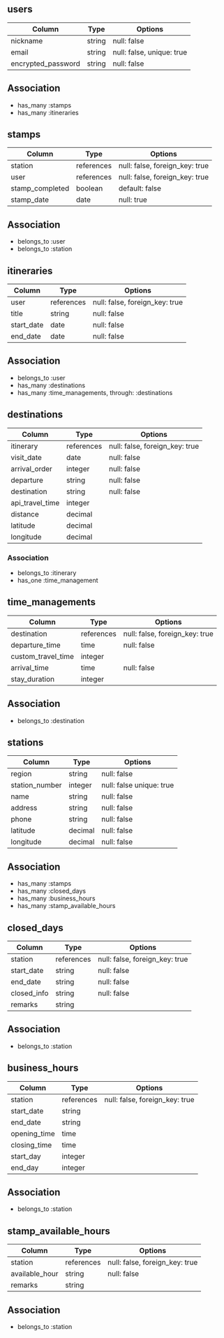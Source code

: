 ## users
|Column             |Type  |Options                  |
|-------------------|------|-------------------------|
|nickname           |string|null: false              |
|email              |string|null: false, unique: true|
|encrypted_password |string|null: false              |

## Association
- has_many :stamps
- has_many :itineraries

## stamps
|Column         |Type      |Options|
|---------------|----------|------------------------------|
|station        |references|null: false, foreign_key: true|
|user           |references|null: false, foreign_key: true|
|stamp_completed|boolean   |default: false                |
|stamp_date     |date      |null: true                    |

## Association
- belongs_to :user
- belongs_to :station

## itineraries
|Column    |Type      |Options|
|----------|----------|------------------------------|
|user      |references|null: false, foreign_key: true|
|title	   |string	  |null: false                   |
|start_date|date      |null: false                   |
|end_date  |date	    |null: false                   |

## Association
- belongs_to :user
- has_many :destinations
- has_many :time_managements, through: :destinations

## destinations
|Column         |Type      |Options                        |
|---------------|----------|-------------------------------|
|itinerary      |references|null: false, foreign_key: true |
|visit_date     |date      |null: false                    |
|arrival_order  |integer   |null: false                    |
|departure      |string    |null: false                    |
|destination    |string    |null: false                    |
|api_travel_time|integer   |                               |
|distance       |decimal   |                               |
|latitude       |decimal   |                               |
|longitude      |decimal   |                               |

### Association
- belongs_to :itinerary
- has_one :time_management

## time_managements
|Column             |Type      |Options                        |
|-------------------|----------|-------------------------------|
|destination        |references|null: false, foreign_key: true |
|departure_time     |time      |null: false                    |
|custom_travel_time |integer   |                               | 
|arrival_time       |time      |null: false                    | 
|stay_duration      |integer   |                               |

## Association
- belongs_to :destination

## stations
|Column        |Type    |Options                 |
|--------------|--------|------------------------|
|region        |string  |null: false             |　
|station_number|integer |null: false unique: true|  
|name          |string  |null: false             |　
|address       |string  |null: false             |　
|phone         |string  |null: false             |  
|latitude      |decimal |null: false             |  
|longitude     |decimal |null: false             |  

## Association
- has_many :stamps
- has_many :closed_days
- has_many :business_hours
- has_many :stamp_available_hours

## closed_days
|Column              |Type      |Options                        |
|--------------------|----------|-------------------------------|
|station             |references|null: false, foreign_key: true |　
|start_date          |string    |null: false                    |
|end_date            |string    |null: false                    |
|closed_info         |string    |null: false                    |
|remarks             |string    |                               |


## Association
- belongs_to :station

## business_hours
|Column         |Type       |Options                        |
|---------------|-----------|-------------------------------|
|station        |references |null: false, foreign_key: true |
|start_date     |string     |                               |
|end_date       |string     |                               |
|opening_time   |time       |                               |
|closing_time   |time       |                               |
|start_day      |integer    |                               |
|end_day        |integer    |                               |

## Association
- belongs_to :station

## stamp_available_hours
|Column         |Type      |Options                        |
|---------------|----------|-------------------------------|
|station        |references|null: false, foreign_key: true |
|available_hour |string    |null: false                    |
|remarks        |string    |                               |

## Association
- belongs_to :station